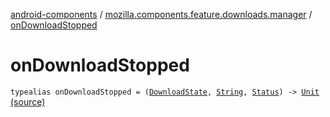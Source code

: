 [android-components](../index.md) / [mozilla.components.feature.downloads.manager](index.md) / [onDownloadStopped](./on-download-stopped.md)

# onDownloadStopped

`typealias onDownloadStopped = (`[`DownloadState`](../mozilla.components.browser.state.state.content/-download-state/index.md)`, `[`String`](https://kotlinlang.org/api/latest/jvm/stdlib/kotlin/-string/index.html)`, `[`Status`](../mozilla.components.browser.state.state.content/-download-state/-status/index.md)`) -> `[`Unit`](https://kotlinlang.org/api/latest/jvm/stdlib/kotlin/-unit/index.html) [(source)](https://github.com/mozilla-mobile/android-components/blob/master/components/feature/downloads/src/main/java/mozilla/components/feature/downloads/manager/DownloadManager.kt#L12)